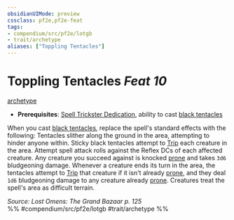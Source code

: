 ```yaml
---
obsidianUIMode: preview
cssclass: pf2e,pf2e-feat
tags:
- compendium/src/pf2e/lotgb
- trait/archetype
aliases: ["Toppling Tentacles"]
---
```

# Toppling Tentacles  *Feat 10*  
[archetype](../../Rules/traits/archetype.md)  

- **Prerequisites**: [Spell Trickster Dedication](spell-trickster-dedication-lotgb.md), ability to cast [black tentacles](../spells/black-tentacles.md)

When you cast [black tentacles](../spells/black-tentacles.md), replace the spell's standard effects with the following: Tentacles slither along the ground in the area, attempting to hinder anyone within. Sticky black tentacles attempt to [Trip](../../Rules/actions/trip.md) each creature in the area. Attempt spell attack rolls against the Reflex DCs of each affected creature. Any creature you succeed against is knocked [prone](../../Rules/conditions.md#Prone) and takes `3d6` bludgeoning damage. Whenever a creature ends its turn in the area, the tentacles attempt to [Trip](../../Rules/actions/trip.md) that creature if it isn't already [prone](../../Rules/conditions.md#Prone), and they deal `1d6` bludgeoning damage to any creature already [prone](../../Rules/conditions.md#Prone). Creatures treat the spell's area as difficult terrain.

*Source: Lost Omens: The Grand Bazaar p. 125*  
%% #compendium/src/pf2e/lotgb #trait/archetype %%